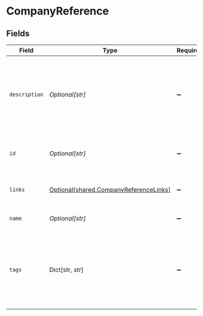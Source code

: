 # CompanyReference


## Fields

| Field                                                                                             | Type                                                                                              | Required                                                                                          | Description                                                                                       | Example                                                                                           |
| ------------------------------------------------------------------------------------------------- | ------------------------------------------------------------------------------------------------- | ------------------------------------------------------------------------------------------------- | ------------------------------------------------------------------------------------------------- | ------------------------------------------------------------------------------------------------- |
| `description`                                                                                     | *Optional[str]*                                                                                   | :heavy_minus_sign:                                                                                | Additional information about the company. This can be used to store foreign IDs, references, etc. | Requested early access to the new financing scheme.                                               |
| `id`                                                                                              | *Optional[str]*                                                                                   | :heavy_minus_sign:                                                                                | Unique identifier for your SMB in Codat.                                                          | 8a210b68-6988-11ed-a1eb-0242ac120002                                                              |
| `links`                                                                                           | [Optional[shared.CompanyReferenceLinks]](../../models/shared/companyreferencelinks.md)            | :heavy_minus_sign:                                                                                | A collection of links for the company.                                                            |                                                                                                   |
| `name`                                                                                            | *Optional[str]*                                                                                   | :heavy_minus_sign:                                                                                | The name of the company                                                                           | Codat Ltd.                                                                                        |
| `tags`                                                                                            | Dict[str, *str*]                                                                                  | :heavy_minus_sign:                                                                                | A collection of user-defined key-value pairs that store custom metadata against the company.      |                                                                                                   |